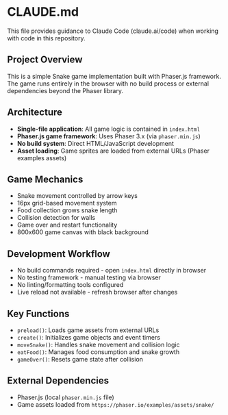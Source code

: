 # CLAUDE.md

This file provides guidance to Claude Code (claude.ai/code) when working with code in this repository.

## Project Overview

This is a simple Snake game implementation built with Phaser.js framework. The game runs entirely in the browser with no build process or external dependencies beyond the Phaser library.

## Architecture

- **Single-file application**: All game logic is contained in `index.html`
- **Phaser.js game framework**: Uses Phaser 3.x (via `phaser.min.js`)
- **No build system**: Direct HTML/JavaScript development
- **Asset loading**: Game sprites are loaded from external URLs (Phaser examples assets)

## Game Mechanics

- Snake movement controlled by arrow keys
- 16px grid-based movement system
- Food collection grows snake length
- Collision detection for walls
- Game over and restart functionality
- 800x600 game canvas with black background

## Development Workflow

- No build commands required - open `index.html` directly in browser
- No testing framework - manual testing via browser
- No linting/formatting tools configured
- Live reload not available - refresh browser after changes

## Key Functions

- `preload()`: Loads game assets from external URLs
- `create()`: Initializes game objects and event timers
- `moveSnake()`: Handles snake movement and collision logic
- `eatFood()`: Manages food consumption and snake growth
- `gameOver()`: Resets game state after collision

## External Dependencies

- Phaser.js (local `phaser.min.js` file)
- Game assets loaded from `https://phaser.io/examples/assets/snake/`